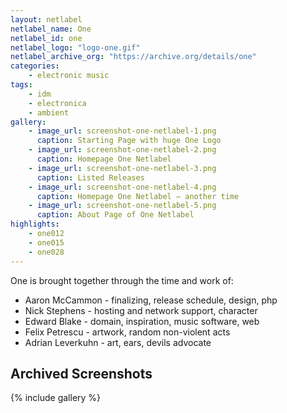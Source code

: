 ```yaml
---
layout: netlabel
netlabel_name: One
netlabel_id: one
netlabel_logo: "logo-one.gif"
netlabel_archive_org: "https://archive.org/details/one"
categories:
    - electronic music
tags:
    - idm
    - electronica
    - ambient
gallery:
    - image_url: screenshot-one-netlabel-1.png
      caption: Starting Page with huge One Logo
    - image_url: screenshot-one-netlabel-2.png
      caption: Homepage One Netlabel
    - image_url: screenshot-one-netlabel-3.png
      caption: Listed Releases
    - image_url: screenshot-one-netlabel-4.png
      caption: Homepage One Netlabel – another time
    - image_url: screenshot-one-netlabel-5.png
      caption: About Page of One Netlabel
highlights:
    - one012
    - one015
    - one028
---
```

One is brought together through the time and work of:

- Aaron McCammon - finalizing, release schedule, design, php
- Nick Stephens - hosting and network support, character
- Edward Blake - domain, inspiration, music software, web
- Felix Petrescu - artwork, random non-violent acts
- Adrian Leverkuhn - art, ears, devils advocate



## Archived Screenshots

{% include gallery %}
